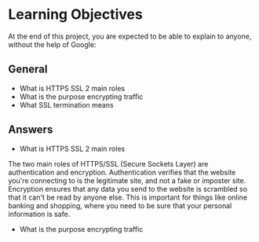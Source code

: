 # Learning Objectives

At the end of this project, you are expected to be able to explain to anyone, without the help of Google:

## General
- What is HTTPS SSL 2 main roles
- What is the purpose encrypting traffic
- What SSL termination means

## Answers

- What is HTTPS SSL 2 main roles

The two main roles of HTTPS/SSL (Secure Sockets Layer) are authentication and encryption. Authentication verifies that the website you're connecting to is the legitimate site, and not a fake or imposter site. Encryption ensures that any data you send to the website is scrambled so that it can't be read by anyone else. This is important for things like online banking and shopping, where you need to be sure that your personal information is safe.

- What is the purpose encrypting traffic